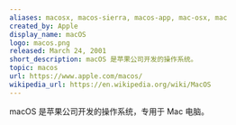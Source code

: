 ```yaml
---
aliases: macosx, macos-sierra, macos-app, mac-osx, mac
created_by: Apple
display_name: macOS
logo: macos.png
released: March 24, 2001
short_description: macOS 是苹果公司开发的操作系统。
topic: macos
url: https://www.apple.com/macos/
wikipedia_url: https://en.wikipedia.org/wiki/MacOS
---
```

macOS 是苹果公司开发的操作系统，专用于 Mac 电脑。